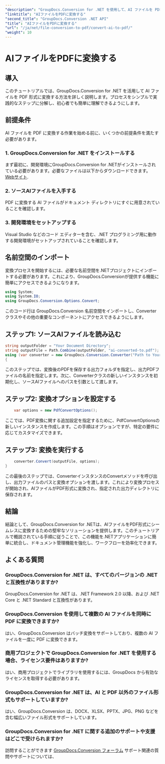 ```yaml
---
"description": "GroupDocs.Conversion for .NET を使用して、AI ファイルを PDF に簡単に変換する方法を学びましょう。ドキュメント管理ワークフローを効率化します。"
"linktitle": "AIファイルをPDFに変換する"
"second_title": "GroupDocs.Conversion .NET API"
"title": "AIファイルをPDFに変換する"
"url": "/ja/net/file-conversion-to-pdf/convert-ai-to-pdf/"
"weight": 10
---
```


# AIファイルをPDFに変換する

## 導入
このチュートリアルでは、GroupDocs.Conversion for .NET を活用して AI ファイルを PDF 形式に変換する方法を詳しく説明します。プロセスをシンプルで実践的なステップに分解し、初心者でも簡単に理解できるようにします。
## 前提条件
AI ファイルを PDF に変換する作業を始める前に、いくつかの前提条件を満たす必要があります。
### 1. GroupDocs.Conversion for .NET をインストールする
まず最初に、開発環境にGroupDocs.Conversion for .NETがインストールされている必要があります。必要なファイルは以下からダウンロードできます。 [Webサイト](https://releases。groupdocs.com/conversion/net/).
### 2. ソースAIファイルを入手する
PDF に変換する AI ファイルがドキュメント ディレクトリにすぐに用意されていることを確認します。
### 3. 開発環境をセットアップする
Visual Studio などのコード エディターを含む、.NET プログラミング用に動作する開発環境がセットアップされていることを確認します。

## 名前空間のインポート
変換プロセスを開始するには、必要な名前空間を.NETプロジェクトにインポートする必要があります。これにより、GroupDocs.Conversionが提供する機能に簡単にアクセスできるようになります。

```csharp
using System;
using System.IO;
using GroupDocs.Conversion.Options.Convert;
```
このコード行は GroupDocs.Conversion 名前空間をインポートし、Converter クラスやその他の重要なコンポーネントにアクセスできるようにします。
## ステップ1: ソースAIファイルを読み込む
```csharp
string outputFolder = "Your Document Directory";
string outputFile = Path.Combine(outputFolder, "ai-converted-to.pdf");
using (var converter = new GroupDocs.Conversion.Converter("Path to Your AI File"))
{
```
このステップでは、変換後のPDFを保存する出力フォルダを指定し、出力PDFファイルの名前を指定します。次に、Converterクラスの新しいインスタンスを初期化し、ソースAIファイルへのパスを引数として渡します。
## ステップ2: 変換オプションを設定する
```csharp
	var options = new PdfConvertOptions();
```
ここでは、PDF変換に関する追加設定を指定するために、PdfConvertOptionsの新しいインスタンスを作成します。この手順はオプションですが、特定の要件に応じてカスタマイズできます。
## ステップ3: 変換を実行する
```csharp
	converter.Convert(outputFile, options);
}
```
この最後のステップでは、ConverterインスタンスのConvertメソッドを呼び出し、出力ファイルのパスと変換オプションを渡します。これにより変換プロセスが開始され、AIファイルがPDF形式に変換され、指定された出力ディレクトリに保存されます。

## 結論
結論として、GroupDocs.Conversion for .NETは、AIファイルをPDF形式にシームレスに変換するための堅牢なソリューションを提供します。このチュートリアルで概説されている手順に従うことで、この機能を.NETアプリケーションに簡単に統合し、ドキュメント管理機能を強化し、ワークフローを効率化できます。
## よくある質問
### GroupDocs.Conversion for .NET は、すべてのバージョンの .NET と互換性がありますか?
GroupDocs.Conversion for .NET は、.NET Framework 2.0 以降、および .NET Core と .NET Standard と互換性があります。
### GroupDocs.Conversion を使用して複数の AI ファイルを同時に PDF に変換できますか?
はい、GroupDocs.Conversion はバッチ変換をサポートしており、複数の AI ファイルを一度に PDF に変換できます。
### 商用プロジェクトで GroupDocs.Conversion for .NET を使用する場合、ライセンス要件はありますか?
はい、商用プロジェクトでライブラリを使用するには、GroupDocs から有効なライセンスを取得する必要があります。
### GroupDocs.Conversion for .NET は、AI と PDF 以外のファイル形式もサポートしていますか?
はい、GroupDocs.Conversion は、DOCX、XLSX、PPTX、JPG、PNG などを含む幅広いファイル形式をサポートしています。
### GroupDocs.Conversion for .NET に関する追加のサポートや支援はどこで受けられますか?
訪問することができます [GroupDocs.Conversion フォーラム](https://forum.groupdocs.com/c/conversion/11) サポート関連の質問やサポートについては、